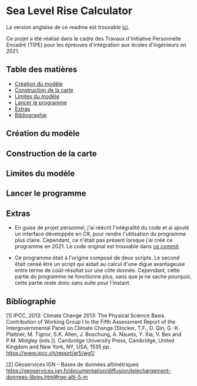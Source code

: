 # Sea Level Rise Calculator

La version anglaise de ce readme est trouvable [ici](https://github.com/seanbogosavac/SeaLevelRiseCalculator/blob/main/README.md).

Ce projet a été réalisé dans le cadre des Travaux d'Initiative Personnelle Encadré (TIPE) pour les épreuves d'intégration aux écoles d'ingénieurs en 2021.

## Table des matières
* [Création du modèle](#création-du-modèle)
* [Construction de la carte](#construction-de-la-carte)
* [Limites du modèle](#limites-du-modèle)
* [Lancer le programme](#lancer-le-programme)
* [Extras](#extras)
* [Bibliographie](#bibliographie)

## Création du modèle



## Construction de la carte

## Limites du modèle

## Lancer le programme

## Extras

* En guise de projet personnel, j'ai réécrit l'intégralité du code et ai ajouté un interface développée en C#, pour rendre l'utilisation du programme plus claire. Cependant, ce n'était pas présent lorsque j'ai créé ce programme en 2021. Le code original est trouvable dans [ce commit](https://github.com/seanbogosavac/SeaLevelRiseCalculator/commit/eb9a1bcaed7dfc6c2f2fb35e66b63b13085b3585).

* Ce programme était à l'origine composé de deux scripts. Le second était censé être un script qui aidait au calcul d'une digue avantageuse entre terme de coût-résultat sur une côte donnée. Cependant, cette partie du programme ne fonctionne plus, sans que je ne sache pourquoi, cette partie reste donc sans suite pour l'instant.

## Bibliographie

[1] IPCC, 2013: Climate Change 2013: The Physical Science Basis. Contribution of Working Group I to the Fifth Assessment Report of the Intergovernmental Panel on Climate Change [Stocker, T.F., D. Qin, G.-K. Plattner, M. Tignor, S.K. Allen, J. Boschung, A. Nauels, Y. Xia, V. Bex and P.M. Midgley (eds.)]. Cambridge University Press, Cambridge, United Kingdom and New York, NY, USA, 1535 pp.
https://www.ipcc.ch/report/ar5/wg1/

[2] Géoservices IGN – Bases de données altimétriques
https://geoservices.ign.fr/documentation/diffusion/telechargement-donnees-libres.html#rge-alti-5-m
